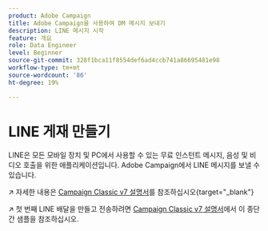 ```yaml
---
product: Adobe Campaign
title: Adobe Campaign을 사용하여 DM 메시지 보내기
description: LINE 메시지 시작
feature: 개요
role: Data Engineer
level: Beginner
source-git-commit: 328f1bca11f8554def6ad4ccb741a86695481e98
workflow-type: tm+mt
source-wordcount: '86'
ht-degree: 19%

---
```


# LINE 게재 만들기

LINE은 모든 모바일 장치 및 PC에서 사용할 수 있는 무료 인스턴트 메시지, 음성 및 비디오 호출을 위한 애플리케이션입니다. Adobe Campaign에서 LINE 메시지를 보낼 수 있습니다.


↗️ 자세한 내용은 [Campaign Classic v7 설명서](https://experienceleague.adobe.com/docs/campaign-classic/using/sending-messages/line-channel.html?lang=ko)를 참조하십시오{target=&quot;_blank&quot;}

↗️ 첫 번째 LINE 배달을 만들고 전송하려면 [Campaign Classic v7 설명서](https://experienceleague.adobe.com/docs/campaign-classic/using/sending-messages/line-channel.html#example--create-and-send-a-personalized-line-message)에서 이 종단 간 샘플을 참조하십시오.
